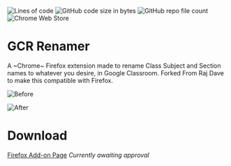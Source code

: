 ![Lines of code](https://img.shields.io/tokei/lines/github/RajDave69/GCR-Renamer)
![GitHub code size in bytes](https://img.shields.io/github/languages/code-size/RajDave69/GCR-Renamer)
![GitHub repo file count](https://img.shields.io/github/directory-file-count/RajDave69/GCR-Renamer)
![Chrome Web Store](https://img.shields.io/chrome-web-store/users/enmbjdakofcbdjbamdfffndnancpdboc)
# GCR Renamer

A ~Chrome~ Firefox extension made to rename Class Subject and Section names to whatever you desire, in Google Classroom. Forked From Raj Dave to make this compatible with Firefox.

![Before](https://gcr.rajtech.me/img/before.png)

![After](https://gcr.rajtech.me/img/after.png)

# Download

<a href="https://addons.mozilla.org/en-US/firefox/addon/gcr-renamer/">Firefox Add-on Page</a> <i>Currently awaiting approval</i>
